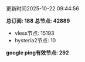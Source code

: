 更新时间2025-10-22 09:44:56

**总订阅: 188**
**总节点: 42889**
- vless节点: 15193
- hysteria2节点: 10

**google ping有效节点: 292**
